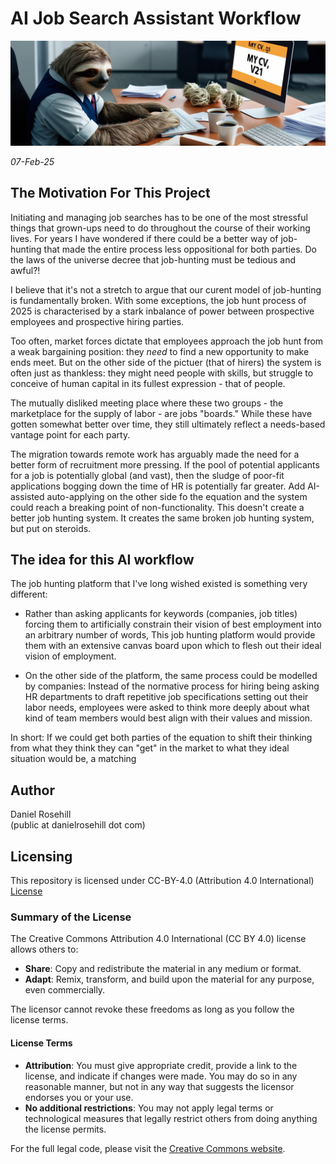 # AI Job Search Assistant Workflow

![alt text](images/1.jpg)

*07-Feb-25*

## The Motivation For This Project

Initiating and managing job searches has to be one of the most stressful things that grown-ups need to do throughout the course of their working lives. For years I have wondered if there could be a better way of job-hunting that made the entire process less oppositional for both parties. Do the laws of the universe decree that job-hunting must be tedious and awful?!

I believe that it's not a stretch to argue that our curent model of job-hunting is fundamentally broken. With some exceptions, the job hunt process of 2025 is characterised by a stark inbalance of power between prospective employees and prospective hiring parties. 

Too often, market forces dictate that employees approach the job hunt from a weak bargaining position: they *need* to find a new opportunity to make ends meet. But on the other side of the pictuer (that of hirers) the system is often just as thankless: they might need people with skills, but struggle to conceive of human capital in its fullest expression - that of people.

The mutually disliked meeting place where these two groups - the marketplace for the supply of labor - are jobs "boards." While these have gotten somewhat better over time, they still ultimately reflect a needs-based vantage point for each party. 

The migration towards remote work has arguably made the need for a better form of recruitment more pressing. If the pool of potential applicants for a job is potentially global (and vast), then the sludge of poor-fit applications bogging down the time of HR is potentially far greater. Add AI-assisted auto-applying on the other side fo the equation and the system could reach a breaking point of non-functionality. This doesn't create a better job hunting system. It creates the same broken job hunting system, but put on steroids. 

## The idea for this AI workflow

The job hunting platform that I've long wished existed is something very different: 

- Rather than asking applicants for keywords (companies, job titles) forcing them to artificially constrain their vision of best employment into an arbitrary number of words, This job hunting platform would provide them with an extensive canvas board upon which to flesh out their ideal vision of employment. 

- On the other side of the platform, the same process could be modelled by companies: Instead of the normative process for hiring being asking HR departments to draft repetitive job specifications setting out their labor needs, employees were asked to think more deeply about what kind of team members would best align with their values and mission.

In short: If we could get both parties of the equation to shift their thinking from what they think they can "get" in the market to what they ideal situation would be, a matching 


## Author

Daniel Rosehill  
(public at danielrosehill dot com)

## Licensing

This repository is licensed under CC-BY-4.0 (Attribution 4.0 International) 
[License](https://creativecommons.org/licenses/by/4.0/)

### Summary of the License
The Creative Commons Attribution 4.0 International (CC BY 4.0) license allows others to:
- **Share**: Copy and redistribute the material in any medium or format.
- **Adapt**: Remix, transform, and build upon the material for any purpose, even commercially.

The licensor cannot revoke these freedoms as long as you follow the license terms.

#### License Terms
- **Attribution**: You must give appropriate credit, provide a link to the license, and indicate if changes were made. You may do so in any reasonable manner, but not in any way that suggests the licensor endorses you or your use.
- **No additional restrictions**: You may not apply legal terms or technological measures that legally restrict others from doing anything the license permits.

For the full legal code, please visit the [Creative Commons website](https://creativecommons.org/licenses/by/4.0/legalcode).